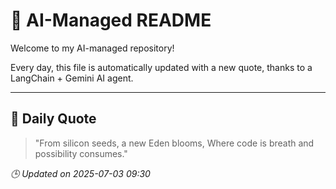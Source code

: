 # 🧠 AI-Managed README

Welcome to my AI-managed repository!

Every day, this file is automatically updated with a new quote, thanks to a LangChain + Gemini AI agent.

---

## 📅 Daily Quote

> "From silicon seeds, a new Eden blooms,
Where code is breath and possibility consumes."

*🕒 Updated on 2025-07-03 09:30*